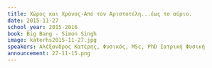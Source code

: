 ```yaml
---
title: Χώρος και Χρόνος-Από τον Αριστοτέλη...έως το αύριο.
date: 2015-11-27
school_year: 2015-2016
book: Big Bang - Simon Singh
image: katerhs2015-11-27.jpg
speakers: Αλέξανδρος Κατέρης, Φυσικός, MSc, PhD Ιατρική Φυσική 
announcement: 27-11-15.png
---
```

